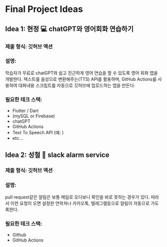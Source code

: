 # Final Project Ideas

## Idea 1: 현정 💻 chatGPT와 영어회화 연습하기

### 제출 형식: 깃허브 액션

### 설명:
학습자가 무료로 chatGPT와 쉽고 친근하게 영어 연습을 할 수 있도록 영어 회화 앱을 개발한다. 텍스트를 음성으로 변환해주는(TTS) API를 활용하며, GitHub Actions를 사용하여 대화내용 스크립트를 자동으로 깃허브에 업로드하는 앱을 만든다:

### 필요한 테크 스택:
- Flutter / Dart
- (mySQL or Firebase)
- chatGPT
- GitHub Actions
- Text To Speech API (예: )
- etc...

## Idea 2: 성철 📱 slack alarm service

### 제출 형식: 깃허브 액션

### 설명:
pull request같은 알림은 보통 메일로 오다보니 확인을 바로 못하는 경우가 있다. 따라서 이런 요청이 오면 설정한 연락처나 카카오톡, 텔레그램등으로 알림이 자동으로 가도록한다.


### 필요한 테크 스택:
- Github
- GitHub Actions
